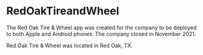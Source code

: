 # RedOakTireandWheel

The Red Oak Tire & Wheel app was created for the company to be deployed to both Apple and Android phones. The company closed in November 2021.

Red Oak Tire & Wheel was located in Red Oak, TX.
